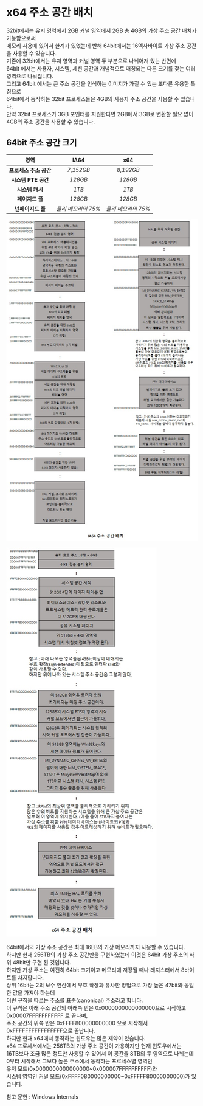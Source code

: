 # x64 주소 공간 배치

32bit에서는 유저 영역에서 2GB 커널 영역에서 2GB 총 4GB의 가상 주소 공간 배치가 가능함으로써  
메모리 사용에 있어서 한계가 있었는데 반해 64bit에서는 16엑사바이트 가상 주소 공간을 사용할 수 있습니다.  
기존에 32bit에서는 유저 영역과 커널 영역 두 부분으로 나뉘어져 있는 반면에   
64bit 에서는 사용자, 시스템, 세션 공간과 개념적으로 매칭되는 다른 크기를 갖는 여러 영역으로 나눠집니다.  
그리고 64bit 에서는 큰 주소 공간을 인식하는 이미지가 가질 수 있는 또다른 유용한 특징으로   
64bit에서 동작하는 32bit 프로세스들은 4GB의 사용자 주소 공간을 사용할 수 있습니다.  
만약 32bit 프로세스가 3GB 포인터를 지원한다면 2GB에서 3GB로 변환할 필요 없이 4GB의 주소 공간을 사용할 수 있습니다.  

## 64bit 주소 공간 크기
|  <center>영역</center> |  <center>IA64</center> |  <center>x64</center> | 
|:--------:|:--------:|:--------:|
|**<center>프로세스 주소 공간</center>** | *<center>7,152GB</center>* |*<center>8,192GB</center>* |
|**<center>시스템 PTE 공간</center>** | *<center>128GB</center>* |*<center>128GB</center>* |
|**<center>시스템 캐시</center>** |*<center>1TB</center>* |*<center>1TB</center>* |
|**<center>페이지드 풀</center>** | *<center>128GB</center>* |*<center>128GB</center>* |
|**<center>넌페이지드 풀</center>** |*<center>물리 메모리의 75%</center>* |*<center>물리 메모리의 75%</center>* |

![이미지](./images/IA64주소공간배치.jpg)  

![이미지](./images/x64주소공간배치.jpg)  

64bit에서의 가상 주소 공간은 최대 16EB의 가상 메모리까지 사용할 수 있습니다.  
하지만 현재 256TB의 가상 주소 공간만을 구현하였는데 이것은 64bit 가상 주소의 하위 48bit만 구현 된 것입니다.  
하지만 가상 주소는 여전히 64bit 크기이고 메모리에 저장될 때나 레지스터에서 8바이트를 차지합니다.  
상위 16bit는 2의 보수 연산에서 부호 확장과 유사한 방법으로 가장 높은 47bit와 동일한 값을 가져야 하는데  
이런 규칙을 따르는 주소를 표준(canonical) 주소라고 합니다.  
이 규칙은 아래 주소 공간의 아래쪽 반은 0x0000000000000000으로 시작하고 0x00007FFFFFFFFFFF 로 끝나며,  
주소 공간의 위쪽 반은 0xFFFF800000000000 으로 시작해서 0xFFFFFFFFFFFFFFFF으로 끝납니다.  
하지만 현재 x64에서 동작하는 윈도우는 많은 제약이 있습니다.  
x64 프로세서에서는 256TB의 가상 주소 공간이 가용하지만 현재 윈도우에서는  
16TB보다 조금 많은 정도만 사용할 수 있어서 이 공간을 8TB의 두 영역으로 나뉘는데  
0부터 시작해서 그보다 높은 주소에서 동작하는 프로세스별 영역인  
유저 모드(0x0000000000000000~0x000007FFFFFFFFFF)와  
시스템 영역인 커널 모드(0xFFFF080000000000~0xFFFFF80000000000)가 있습니다.  

참고 문헌 : Windows Internals
